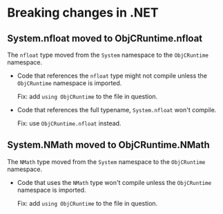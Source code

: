 # Breaking changes in .NET

## System.nfloat moved to ObjCRuntime.nfloat

The `nfloat` type moved from the `System` namespace to the `ObjCRuntime` namespace.

* Code that references the `nfloat` type might not compile unless the `ObjCRuntime` namespace is imported.

  Fix: add `using ObjCRuntime` to the file in question.

* Code that references the full typename, `System.nfloat` won't compile.

  Fix: use `ObjCRuntime.nfloat` instead.

## System.NMath moved to ObjCRuntime.NMath

The `NMath` type moved from the `System` namespace to the `ObjCRuntime` namespace.

* Code that uses the `NMath` type won't compile unless the `ObjCRuntime` namespace is imported.

  Fix: add `using ObjCRuntime` to the file in question.
